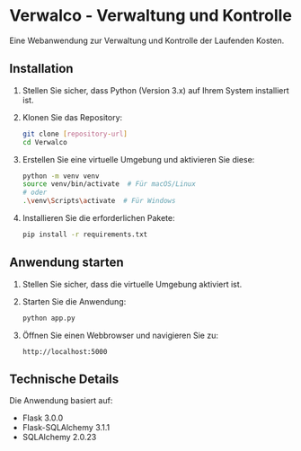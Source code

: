 # Verwalco - Verwaltung und Kontrolle

Eine Webanwendung zur Verwaltung und Kontrolle der Laufenden Kosten.

## Installation

1. Stellen Sie sicher, dass Python (Version 3.x) auf Ihrem System installiert ist.

2. Klonen Sie das Repository:
   ```bash
   git clone [repository-url]
   cd Verwalco
   ```

3. Erstellen Sie eine virtuelle Umgebung und aktivieren Sie diese:
   ```bash
   python -m venv venv
   source venv/bin/activate  # Für macOS/Linux
   # oder
   .\venv\Scripts\activate  # Für Windows
   ```

4. Installieren Sie die erforderlichen Pakete:
   ```bash
   pip install -r requirements.txt
   ```

## Anwendung starten

1. Stellen Sie sicher, dass die virtuelle Umgebung aktiviert ist.

2. Starten Sie die Anwendung:
   ```bash
   python app.py
   ```

3. Öffnen Sie einen Webbrowser und navigieren Sie zu:
   ```
   http://localhost:5000
   ```

## Technische Details

Die Anwendung basiert auf:
- Flask 3.0.0
- Flask-SQLAlchemy 3.1.1
- SQLAlchemy 2.0.23

